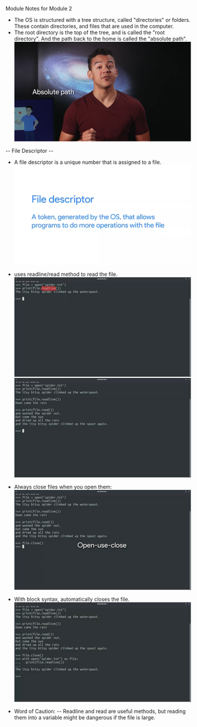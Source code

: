 Module Notes for Module 2

- The OS is structured with a tree structure, called "directories" or folders. These contain directories,
and files that are used in the computer.
- The root directory is the top of the tree, and is called the "root directory". And the path back to the home
is called the "absolute path".
![absolute path](<pngs/Screenshot (442).png>)

-- File Descriptor --
- A file descriptor is a unique number that is assigned to a file.
![File Descriptor](<pngs/Screenshot (453).png>)
- uses readline/read method to read the file.
![readline method](<pngs/Screenshot (454).png>)
![read method](<pngs/Screenshot (456).png>)

- Always close files when you open them:
![open-close method](<pngs/Screenshot (457).png>)
- With block syntax, automatically closes the file.
![with method in opening file](<pngs/Screenshot (458).png>)

- Word of Caution:
-- Readline and read are useful methods, but reading them into a variable might be dangerous if the file is large.